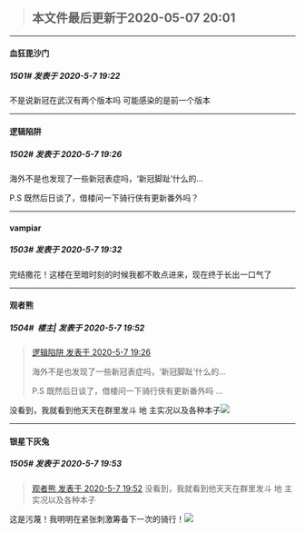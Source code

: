 > ## **本文件最后更新于2020-05-07 20:01** 



*****

####  血狂毘沙门  
##### 1501#       发表于 2020-5-7 19:22




不是说新冠在武汉有两个版本吗 可能感染的是前一个版本 







*****

####  逻辑陷阱  
##### 1502#       发表于 2020-5-7 19:26




海外不是也发现了一些新冠表症吗，‘新冠脚趾’什么的...

P.S 既然后日谈了，借楼问一下骑行侠有更新番外吗？







*****

####  vampiar  
##### 1503#       发表于 2020-5-7 19:32




完结撒花！这楼在至暗时刻的时候我都不敢点进来，现在终于长出一口气了







*****

####  观者熊  
##### 1504#         楼主| 发表于 2020-5-7 19:52



<blockquote><a href="httphttps://bbs.saraba1st.com/2b/forum.php?mod=redirect&amp;goto=findpost&amp;pid=47335527&amp;ptid=1910597" target="_blank">逻辑陷阱 发表于 2020-5-7 19:26</a>

海外不是也发现了一些新冠表症吗，‘新冠脚趾’什么的...

P.S 既然后日谈了，借楼问一下骑行侠有更新番外吗 ...</blockquote>
没看到，我就看到他天天在群里发斗 地 主实况以及各种本子<img src="https://static.saraba1st.com/image/smiley/face2017/068.png" referrerpolicy="no-referrer">







*****

####  银星下灰兔  
##### 1505#       发表于 2020-5-7 19:53



<blockquote><a href="httphttps://bbs.saraba1st.com/2b/forum.php?mod=redirect&amp;goto=findpost&amp;pid=47335836&amp;ptid=1910597" target="_blank">观者熊 发表于 2020-5-7 19:52</a>
没看到，我就看到他天天在群里发斗 地 主实况以及各种本子</blockquote>
这是污蔑！我明明在紧张刺激筹备下一次的骑行！<img src="https://static.saraba1st.com/image/smiley/face2017/134.png" referrerpolicy="no-referrer">





                                                 